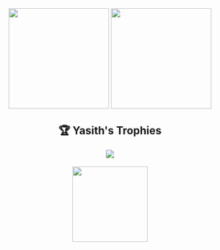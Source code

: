 <div width="100%" align="center">
  <picture>
    <source media="(prefers-color-scheme: dark)" srcset="https://github-readme-streak-stats-git-main-davids-projects-ad77adcc.vercel.app/?user=yasithrashan&hide_border=true&background=0d1117&stroke=c9d1d9&ring=ff6b35&fire=ff6b35&currStreakNum=ff6b35&sideNums=c9d1d9&currStreakLabel=c9d1d9&sideLabels=c9d1d9&dates=c9d1d9&card_width=400">
    <img height=200 align="center" src="https://github-readme-streak-stats-git-main-davids-projects-ad77adcc.vercel.app/?user=yasithrashan&hide_border=true&no-bg=true&card_width=400" />
  </picture>
  <picture>
    <source media="(prefers-color-scheme: dark)" srcset="https://github-readme-stats.vercel.app/api/top-langs/?username=yasithrashan&layout=compact&hide_border=true&bg_color=0d1117&title_color=58a6ff&text_color=c9d1d9&icon_color=79c0ff&card_width=400">
    <img height=200 align="center" src="https://github-readme-stats.vercel.app/api/top-langs/?username=yasithrashan&layout=compact&hide_border=true&no-bg=true&card_width=400&theme=light" />
  </picture>
</div>
<div width="100%" align="center">
  <h2>🏆 Yasith's Trophies</h2>
  <picture>
    <source media="(prefers-color-scheme: dark)" srcset="https://github-profile-trophy.vercel.app/?username=yasithrashan&column=5&theme=onestar&no-frame=true&no-bg=true&margin-w=4">
    <img src="https://github-profile-trophy.vercel.app/?username=yasithrashan&column=5&theme=gruvbox_light&no-frame=true&no-bg=true&margin-w=4" />
  </picture>
</div>
<div width="100%" align="center">
  </br>
  <a href="https://www.buymeacoffee.com/yasithrashan"><img src="https://cdn.buymeacoffee.com/buttons/v2/default-yellow.png" width="150" /></a>
</div>
